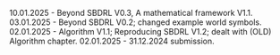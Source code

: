 10.01.2025 - Beyond SBDRL V0.3, A mathematical framework V1.1.
03.01.2025 - Beyond SBDRL V0.2; changed example world symbols.
02.01.2025 - Algorithm V1.1; Reproducing SBDRL V1.2; dealt with (OLD) Algorithm chapter.
02.01.2025 - 31.12.2024 submission.
